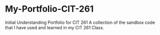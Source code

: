 # My-Portfolio-CIT-261
Initial Understanding Portfolio for CIT 261
A collection of the sandbox code that I have used and learned in my CIT 261 Class.
